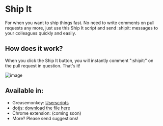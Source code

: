 # Ship It

For when you want to ship things fast. No need to write comments on pull requests any more, just use this Ship It script and send :shipit: messages to your colleagues quickly and easily.

## How does it work?

When you click the Ship It button, you will instantly comment ":shipit:" on the pull request in question. That's it!

![image](https://raw.github.com/philnash/ship-it/master/example/ship-it-button.png)

## Available in:

* Greasemonkey: [Userscripts](http://userscripts.org/scripts/show/181156)
* [dotjs](https://github.com/defunkt/dotjs): [download the file here](https://raw.github.com/philnash/ship-it/master/dotjs/github.com.js)
* Chrome extension: (coming soon)
* More? Please send suggestions!
